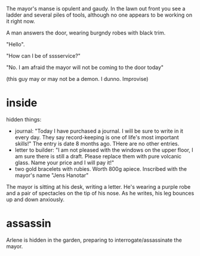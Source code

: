 The mayor's manse is opulent and gaudy. In the lawn out front you see a ladder and several piles of tools, although no one appears to be working on it right now.

A man answers the door, wearing burgndy robes with black trim.

"Hello".

"How can I be of sssservice?"

"No. I am afraid the mayor will not be coming to the door today"

(this guy may or may not be a demon. I dunno. Improvise)

# inside

hidden things:
* journal: "Today I have purchased a journal. I will be sure to write in it every day. They say record-keeping is one of life's most important skills!" The entry is date 8 months ago. THere are no other entries.
* letter to builder: "I am not pleased with the windows on the upper floor, I am sure there is still a draft. Please replace them with pure volcanic glass. Name your price and I will pay it!"
* two gold bracelets with rubies. Worth 800g apiece. Inscribed with the mayor's name "Jens Hanotar"

The mayor is sitting at his desk, writing a letter. He's wearing a purple robe and a pair of spectacles on the tip of his nose. As he writes, his leg bounces up and down anxiously.

# assassin

Arlene is hidden in the garden, preparing to interrogate/assassinate the mayor.